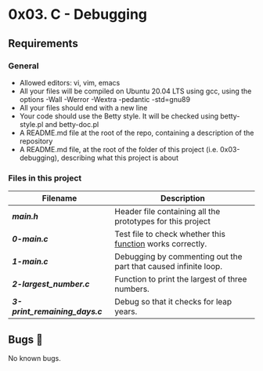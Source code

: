 # 0x03. C - Debugging

## Requirements

### General
- Allowed editors: vi, vim, emacs
- All your files will be compiled on Ubuntu 20.04 LTS using gcc, using the options -Wall -Werror -Wextra -pedantic -std=gnu89
- All your files should end with a new line
- Your code should use the Betty style. It will be checked using betty-style.pl and betty-doc.pl
- A README.md file at the root of the repo, containing a description of the repository
- A README.md file, at the root of the folder of this project (i.e. 0x03-debugging), describing what this project is about

### Files in this project

Filename | Description
-------- | ------------
***main.h*** | Header file containing all the prototypes for this project
***0-main.c*** | Test file to check whether this [function](https://github.com/bravin-onwonga/alx-low_level_programming/blob/main/0x01-variables_if_else_while/0-positive_or_negative.c) works correctly.
***1-main.c*** | Debugging by commenting out the part that caused infinite loop.
***2-largest_number.c*** | Function to print the largest of three numbers.
***3-print_remaining_days.c*** | Debug so that it checks for leap years.

## Bugs :bug:
No known bugs.
